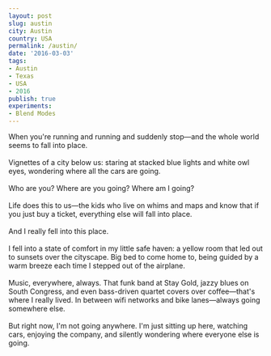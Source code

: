 ```yaml
---
layout: post
slug: austin
city: Austin
country: USA
permalink: /austin/
date: '2016-03-03'
tags:
- Austin
- Texas
- USA
- 2016
publish: true
experiments:
- Blend Modes
---
```


<div class="poem">
    <p>When you're running and running and suddenly stop&mdash;and the whole world seems to fall into place.
    <br><br>
    Vignettes of a city below us: staring at stacked blue lights and white owl eyes, wondering where all the cars are going.
    <br><br>
    Who are you? Where are you going? Where am I going?
    <br><br>
    Life does this to us&mdash;the kids who live on whims and maps and know that if you just buy a ticket, everything else will fall into place.
    <br><br>
    And I really fell into this place.
    <br><br>
    I fell into a state of comfort in my little safe haven: a yellow room that led out to sunsets over the cityscape. Big bed to come home to, being guided by a warm breeze each time I stepped out of the airplane.
    <br><br>
    Music, everywhere, always. That funk band at Stay Gold, jazzy blues on South Congress, and even bass-driven quartet covers over coffee&mdash;that's where I really lived. In between wifi networks and bike lanes&mdash;always going somewhere else.
    <br><br>
    But right now, I'm not going anywhere. I'm just sitting up here, watching cars, enjoying the company, and silently wondering where everyone else is going.
    </p>
  <br>
</div>
